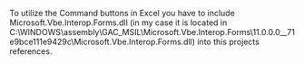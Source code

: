 

To utilize the Command buttons in Excel you have to include Microsoft.Vbe.Interop.Forms.dll (in my case it is located in C:\WINDOWS\assembly\GAC_MSIL\Microsoft.Vbe.Interop.Forms\11.0.0.0__71e9bce111e9429c\Microsoft.Vbe.Interop.Forms.dll) into this projects references.